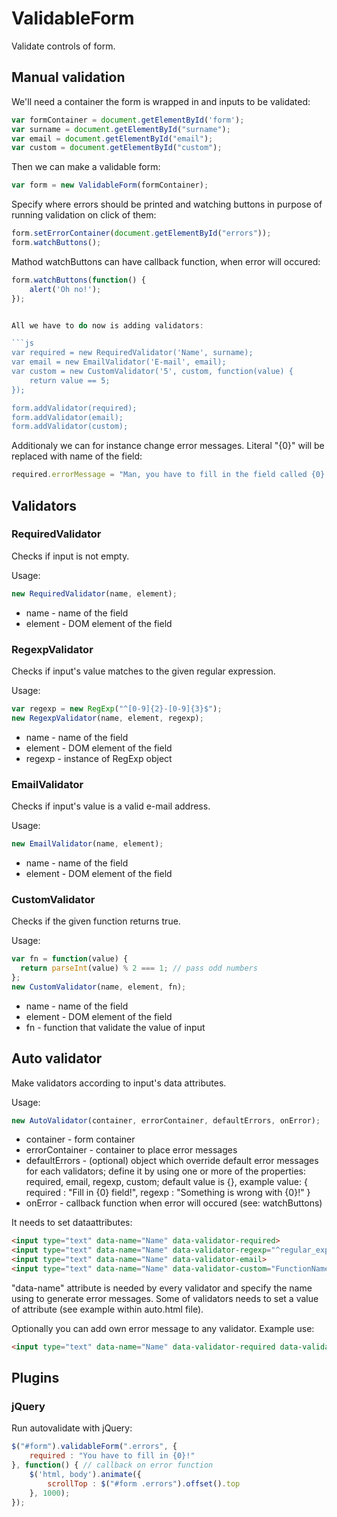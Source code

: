 # ValidableForm

Validate controls of form.


## Manual validation

We'll need a container the form is wrapped in and inputs to be validated:

```js
var formContainer = document.getElementById('form');
var surname = document.getElementById("surname");
var email = document.getElementById("email");
var custom = document.getElementById("custom");
```

Then we can make a validable form:

```js
var form = new ValidableForm(formContainer);
```

Specify where errors should be printed and watching buttons in purpose of running validation on click of them:

```js
form.setErrorContainer(document.getElementById("errors"));
form.watchButtons();
```

Mathod watchButtons can have callback function, when error will occured:

```js
form.watchButtons(function() {
	alert('Oh no!');
});


All we have to do now is adding validators:

```js
var required = new RequiredValidator('Name', surname);
var email = new EmailValidator('E-mail', email);
var custom = new CustomValidator('5', custom, function(value) {
	return value == 5;
});

form.addValidator(required);
form.addValidator(email);
form.addValidator(custom);
```

Additionaly we can for instance change error messages. Literal "{0}" will be replaced with name of the field:

```js
required.errorMessage = "Man, you have to fill in the field called {0} before you go further!";
```


## Validators


### RequiredValidator

Checks if input is not empty.

Usage:
```js
new RequiredValidator(name, element);
```

 - name - name of the field
 - element - DOM element of the field


### RegexpValidator

Checks if input's value matches to the given regular expression.

Usage:
```js
var regexp = new RegExp("^[0-9]{2}-[0-9]{3}$");
new RegexpValidator(name, element, regexp);
```

 - name - name of the field
 - element - DOM element of the field
 - regexp - instance of RegExp object


### EmailValidator

Checks if input's value is a valid e-mail address.

Usage:
```js
new EmailValidator(name, element);
```

 - name - name of the field
 - element - DOM element of the field


### CustomValidator

Checks if the given function returns true.

Usage:
```js
var fn = function(value) {
  return parseInt(value) % 2 === 1; // pass odd numbers
};
new CustomValidator(name, element, fn);
```

 - name - name of the field
 - element - DOM element of the field
 - fn - function that validate the value of input


## Auto validator

Make validators according to input's data attributes.


Usage:
```js
new AutoValidator(container, errorContainer, defaultErrors, onError);
```

 - container - form container
 - errorContainer - container to place error messages
 - defaultErrors - (optional) object which override default error messages for each validators; define it by using one or more of the properties: required, email, regexp, custom; default value is {}, example value: { required : "Fill in {0} field!", regexp : "Something is wrong with {0}!" }
 - onError - callback function when error will occured (see: watchButtons)

It needs to set dataattributes:

```html
<input type="text" data-name="Name" data-validator-required>
<input type="text" data-name="Name" data-validator-regexp="^regular_expression$">
<input type="text" data-name="Name" data-validator-email>
<input type="text" data-name="Name" data-validator-custom="FunctionName">
```

"data-name" attribute is needed by every validator and specify the name using to generate error messages. Some of validators needs to set a value of attribute (see example within auto.html file).


Optionally you can add own error message to any validator. Example use:

```html
<input type="text" data-name="Name" data-validator-required data-validator-required-error="Man, you have to fill in the field called {0} before you go further!">
```


## Plugins

### jQuery

Run autovalidate with jQuery:

```js
$("#form").validableForm(".errors", {
	required : "You have to fill in {0}!"
}, function() { // callback on error function
	$('html, body').animate({
		scrollTop : $("#form .errors").offset().top
	}, 1000);
});
```
